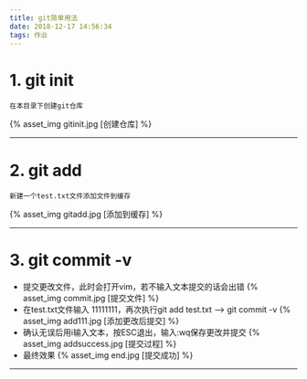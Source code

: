 ```yaml
---
title: git简单用法
date: 2018-12-17 14:56:34
tags: 作业
---
```

# 1. git init
    在本目录下创建git仓库
{% asset_img gitinit.jpg [创建仓库] %}

---

# 2. git add
    新建一个test.txt文件添加文件到缓存
{% asset_img gitadd.jpg [添加到缓存] %}

---

# 3. git commit -v
*   提交更改文件，此时会打开vim，若不输入文本提交的话会出错
{% asset_img commit.jpg [提交文件] %}
*   在test.txt文件输入 11111111，再次执行git add test.txt --> git commit -v 
{% asset_img add111.jpg [添加更改后提交] %}
*   确认无误后用i输入文本，按ESC退出，输入:wq保存更改并提交
{% asset_img addsuccess.jpg [提交过程] %}
*   最终效果
{% asset_img end.jpg [提交成功] %}
---